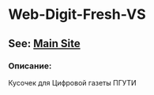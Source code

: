 # Web-Digit-Fresh-VS
## See: <a href="https://legendary-gelato-f78787.netlify.app//">Main Site</a> 
### Описание:
Кусочек для Цифровой газеты ПГУТИ
